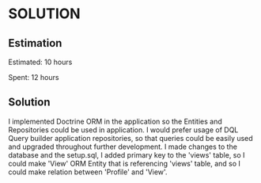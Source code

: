 SOLUTION
========

Estimation
----------
Estimated: 10 hours

Spent: 12 hours


Solution
--------
I implemented Doctrine ORM in the application so the Entities and Repositories could be used in application.
I would prefer usage of DQL Query builder application repositories, so that queries could be easily used and upgraded throughout further development.
I made changes to the database and the setup.sql, I added primary key to the 'views' table, so I could make 'View' ORM Entity that is referencing 'views' table, and so I could make relation between 'Profile' and 'View'.